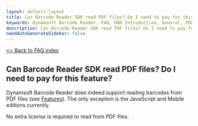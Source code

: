 ```yaml
---
layout: default-layout
title: Can Barcode Reader SDK read PDF files? Do I need to pay for this feature?
keywords: Dynamsoft Barcode Reader, FAQ, DBR Introduction, General, PDF
description: Can Barcode Reader SDK read PDF files? Do I need to pay for this feature?
needAutoGenerateSidebar: false
---
```


[<< Back to FAQ index](index.md)

## Can Barcode Reader SDK read PDF files? Do I need to pay for this feature?

Dynamsoft Barcode Reader does indeed support reading barcodes from PDF files (see [Features](https://www.dynamsoft.com/barcode-reader/features/#Decode-Barcodes)). The only exception is the JavaScript and Mobile editions currently.

No extra license is required to read from PDF files.
